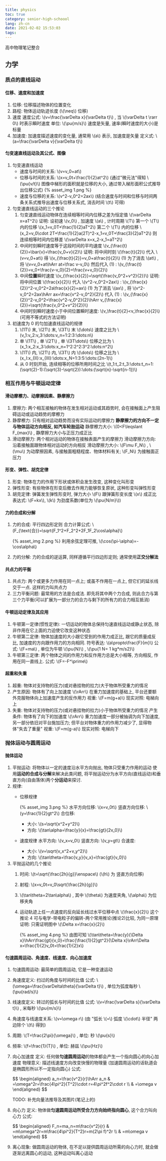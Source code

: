 ```yaml
---
title: physics
toc: true
category: senior-high-schoool
lang: zh-cn
date: 2021-02-02 15:53:03
tags:
---
```


高中物理笔记整合

<!-- more -->

## 力学

### 质点的直线运动

#### 位移、速度和加速度

1. 位移: 位移描述物体的位置变化
2. 路程: 物体运动轨迹长度 (\\(\neq\\) 位移)
3. 速度
   速度公式: \\(v=\frac{\varDelta x}{\varDelta t}\\) , 当 \\(\varDelta t \rarr 0\\) 时表示瞬时速度
   单位: \\(\pu{m/s}\\)
   速度是矢量, 速率(瞬时速度的大小)是标量
4. 加速度: 加速度描述速度的变化量, 通常用 \\(a\\) 表示, 加速度是矢量
   定义式: \\(a=\frac{\varDelta v}{\varDelta t}\\)

#### 匀变速直线运动及其公式、图像

1. 匀变速直线运动
   * 速度与时间的关系: \\(v=v_0+at\\)
   * 位移与时间的关系: \\(x=v_0t+\frac{1}{2}at^2\\)
     (通过"微元法"得知 \\(\pu{v/t}\\) 图像中梯形的面积就是位移的大小, 通过带入梯形面积公式推导出位移公式)
     {% asset_img 1.png %}
   * 速度与位移的关系: \\(v^2-v_0^2=2ax\\)
     (结合速度与时间和位移与时间两条关系式推导出速度与位移关系式, 消去时间 \\(t\\) 可得)
2. 匀变速直线运动的三个推论
   1. 匀变速直线运动物体在连续相等时间内位移之差为恒定值 \\(\varDelta x=aT^2\\)
      证明:
      设初速 \\(v_0\\) , 加速度 \\(a\\) , 计时周期 \\(T\\)
      第一个 \\(T\\) 内的位移 \\(x_1=v_0T+\frac{1}{2}aT^2\\)
      第二个 \\(T\\) 内的位移 \\(x_2=v_0\cdot 2T+\frac{1}{2}a(2T)^2-x_1=v_0T+\frac{3}{2}aT^2\\)
      则连续相等时间内位移差 \\(\varDelta x=x_2-x_1=aT^2\\)
   2. 中间时刻瞬时速度等于这段时间的平均速度 \\(v_{\frac{t}{2}}=\bar{v}=\frac{v_0+v}{2}\\)
      证明:
      将中间时刻 \\(\frac{t}{2}\\) 代入 \\(v=v_0+at\\) 得 \\(v_{\frac{t}{2}}=v_0+a\frac{t}{2}\\) (1)
      为了消去 \\(at\\) , 将 \\(v=v_0+at\hArr at=\frac v-v_0\\) 然后代入 (1) :
      \\(v_{\frac{t}{2}}=v_0+\frac{v-v_0}{2}=\frac{v+v_0}{2}\\)
   3. 中间**位置**瞬时速度 \\(v_{\frac{x}{2}}=\sqrt{\frac{v_0^2+v^2}{2}}\\)
      证明:
      将中间位置 \\(\frac{x}{2}\\) 代入 \\(v^2-v_0^2=2ax\\) :
      \\(v_{\frac{x}{2}}^2-v_0^2=2a\frac{x}{2}=ax\\) (1)
      为了消去 \\(ax\\) , 将 \\(v^2-v_0^2=2ax\hArr ax=\frac{v^2-v_0^2}{2}\\) 代入 (1) :
      \\(v_{\frac{x}{2}}^2-v_0^2=\frac{v^2-v_0^2}{2}\hArr v_{\frac{x}{2}}=\sqrt{\frac{v_0^2+v^2}{2}}\\)
   4. 中间时刻瞬时速度小于中间位置瞬时速度: \\(v_\frac{t}{2}<v_\frac{x}{2}\\)
      (可用不等式的方法证明)
3. 初速度为 0 的匀加速直线运动的规律
   1. \\(1T\\) 末, \\(2T\\) 末, \\(3T\\) 末 \\(\dots\\) 速度之比为
      \\(v_1:v_2:v_3:\dots:v_n=1:2:3:\dots:n\\)
   2. 单 \\(1T\\) , 单 \\(2T\\) , 单 \\(3T\dots\\) 位移之比为
      \\(x_1:x_2:x_3:\dots:x_n=1^2:2^2:3^2:\dots:n^2\\)
   3. \\(1T\\) 内, \\(2T\\) 内, \\(3T\\) 内 \\(\dots\\) 位移之比为
      \\(x_I:x_{II}:x_{III}:\dots:x_N=1:3:5:\dots:(2n-1)\\)
   4. 从 0 时刻开始, 连续相等的位移所用时间之比
      \\(t_1:t_2:t_3:\dots:t_n=1:(\sqrt{2}-1):(\sqrt{3}-\sqrt{2}):\dots:(\sqrt{n}-\sqrt{n-1})\\)

### 相互作用与牛顿运动定律

#### 滑动摩檫力、动摩擦因素、静摩擦力

1. 摩擦力: 两个相互接触的物体在发生相对运动或其趋势时, 会在接触面上产生阻碍运动或运动趋势的摩檫力
2. 静摩檫力: 只有相对运动趋势而没有实际运动的摩擦力
   **静摩擦力的方向不一定与物体运动方向相反, 如汽车轮胎运动**
   静摩檫力大小: \\(0<F\leqslant F_{max}\\) , 静摩擦力大小与正压力成正比
3. 滑动摩擦力: 两个相对运动的物体在接触表面产生的摩擦力
   滑动摩擦力方向: 沿着接触面跟物体相对运动的方向相反
   滑动摩擦力大小: \\(F\mu F_N\\) , \\(\mu\\) 为动摩擦因素, 与接触面粗糙程度、物体材料有关; \\(F_N\\) 为接触面正压力

#### 形变、弹性、胡克定律

1. 形变: 物体在力的作用下形状或体积会发生改变, 这种变化叫形变
2. 弹性形变: 有些物体在形变后撤去作用力能够恢复原状, 这种形变叫弹性形变
3. 胡克定律: 弹簧发生弹性形变时, 弹力大小 \\(F\\) 跟弹簧形变长度 \\(x\\) 成正比
   表达式: \\(F=kx\\), \\(k\\) 为劲度系数(单位为 \\(\pu{N/m}\\))

#### 力的合成和分解

1. 力的合成: 平行四边形定则
   合力计算公式: \\(F_{\text{合}}=\sqrt{F_1^2+F_2^2+2F_1F_2\cos\alpha}\\)
   
   {% asset_img 2.png %}
   利用余弦定理可推, \\(\cos(\pi-\alpha)=-\cos\alpha\\)
2. 力的分解: 力的合成的逆运算, 同样遵循平行四边形定则; 通常使用**正交分解法**

#### 共点力的平衡

1. 共点力: 两个或更多力作用在同一点上; 或虽不作用在一点上, 但它们的延长线交于一点. 这样的力叫共点力
2. 三力平衡问题: 最常用的方法是合成法. 即先将其中两个力合成, 则此合力与第三个力平衡(可以扩展为一部分力的合力与剩下的所有力的合力相互抵消)

#### 牛顿运动定律及其应用

1. 牛顿第一定律(惯性定律): 一切运动的物体总保持匀速直线运动或静止状态, 除非作用在它上面的力迫使它改变这种状态
2. 牛顿第二定律: 物体加速度的大小跟它受到的作用力成正比, 跟它的质量成反比, 加速度的方向跟作用力的方向相同. 符号表达: \\(a\propto\frac{F}{m}\\)
   公式: \\(F=ma\\)  , 单位为牛顿 \\(\pu{N}\\) , \\(\pu{1 N= 1 kg*m/s2}\\)
3. 牛顿第三定律: 两个物体之间的作用力和反作用力总是大小相等, 方向相反, 作用在同一直线上.
   公式: \\(F=-F^\prime\\)

#### 超重和失重

1. 超重: 物体对支持物的压力(或对悬挂物的拉力)大于物体所受重力的情况
2. 产生原因: 物体有了向上加速度 \\(\rArr\\) 在重力加速度的基础上, 平台还要额外克服物体向上加速度产生的反作用力
   视重: \\(F=m(g+a)\\)
   现实对照: 电梯向上
3. 失重: 物体对支持物的压力(或对悬挂物的拉力)小于物体所受重力的情况
   产生条件: 物体有了向下的加速度 \\(\rArr\\) 重力加速度一部分被抽调为向下加速度, 另一部分依旧对平台施加压力; 但平台对物体重力的作用力减少了, 显得物体"失去了重量"
   视重: \\(F=m(g-a)\\)
   现实对照: 电梯向下

### 抛体运动与圆周运动

#### 抛体运动

1. 平抛运动: 将物体以一定的速度沿水平方向抛出, 物体只受重力作用的运动
   使用**运动的合成与分解**来解决此类问题, 将平抛运动分为水平方向(直线运动)和垂直方向(自由落体)两个**分运动**来探讨.
2. 规律:
   * 位移规律
     
     {% asset_img 3.png %}
     水平方向位移: \\(x=v_0t\\)
     竖直方向位移: \\(y=\frac{1}{2}gt^2\\)
     合位移:
     * 大小: \\(s=\sqrt{x^2+y^2}\\)
     * 方向: \\(\tan\alpha=\frac{y}{x}=\frac{gt}{2v_0}\\)
   * 速度规律
     水平方向: \\(v_x=v_0\\)
     竖直方向: \\(v_y=gt\\)
     合速度:
     * 大小: \\(v=\sqrt{v_x^2+v_y^2}\\)
     * 方向: \\(\tan\theta=\frac{v_y}{v_x}=\frac{gt}{v_0}\\)
3. 平抛运动的几个推论
   1. 时间: \\(t=\sqrt{\frac{2h}{g}}\enspace\\) (\\(h\\) 为 竖直方向位移)
   2. 射程: \\(x=v_0t=v_0\sqrt{\frac{2h}{g}}\\)
   3. \\(\tan\theta=2\tan\alpha\\) , 其中 \\(\theta\\) 为速度夹角, \\(\alpha\\) 为位移夹角
   4. 运动轨迹上任一点速度的反向延长线过水平位移中点 \\(\frac{x}{2}\\)
      这个推论 4 可与电学-带电粒子的偏转-两个常用推论(推论2)比较, 为同一原理
      证明:
      只需证明图中 \\(\Delta x=\frac{x}{2}\\)
      
      {% asset_img 4.png %}
      由图可知 \\(\tan\theta=\frac{y}{\Delta x}\hArr\frac{gt}{v_0}=\frac{\frac{1}{2}gt^2}{\Delta x}\rArr\Delta x=\frac{1}{2}v_0t=\frac{1}{2}x\\)

#### 匀速圆周运动、角速度、线速度、向心加速度

1. 匀速圆周运动: 最简单的圆周运动, 它是一种变速运动
2. 角速度定义: 扫过的角度与时间的比值
   公式: \\(\omega=\frac{\varDelta\theta}{\varDelta t}\\) , 单位为弧度每秒 \\(\pu{rad/s}\\)
3. 线速度定义: 转过的弧长与时间的比值
   公式: \\(v=\frac{\varDelta s}{\varDelta t}\\) , 米每秒 \\(\pu{m/s}\\)
4. 角速度与线速度关系: \\(v=\omega r\\) (由 "弧长 \\(=\\) 弧度 \\(\cdot\\) 半径" 两边除个 \\(t\\) 得到)
5. 周期: \\(T=\frac{2\pi}{\omega}\\) , 单位: 秒 \\(\pu{s}\\)
6. 频率: \\(f=\frac{1}{T}\\) , 单位: 赫兹 \\(\pu{Hz}\\)
7. 向心加速度
   定义: 任何做**匀速圆周运动**的物体都会产生一个指向圆心的向心加速度
   物理意义: 描述线速度方向改变快慢的物理量
   (加速圆周运动的话轨道会是椭圆形所以不一定指向圆心)
   公式:
   <div>
   $$
   \begin{aligned}
    a_n=\frac{v^2}{r}\hArr a_n & =\omega^2r=\frac{4\pi^2}{T^2}\cdot r=4\pi^2f^2\cdot r \\
    & =\omega v
   \end{aligned}
   $$
   </div>

   TODO: 补充向量法推导及其图片(笔记上的)
8. 向心力
   定义: 物体做**匀速圆周运动所受合力方向始终指向圆心**, 这个合力叫向心力
   公式:
   <div>
   $$
   \begin{aligned}
    F_n=ma_n=m\frac{v^2}{r} & =m\omega^2r=m\frac{4\pi^2}{T^2}r=m(2\pi f)^2r \\
    & =m\omega v
   \end{aligned}
   $$
   </div>
9. 离心现象: 做圆周运动的物体, 在不足以提供圆周运动所需的向心力时, 就会做逐渐远离圆心的运动, 这种运动叫离心运动
